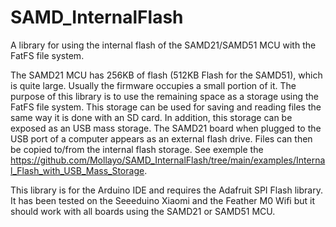 # SAMD_InternalFlash
A library for using the internal flash of the SAMD21/SAMD51 MCU with the FatFS file system.

The SAMD21 MCU has 256KB of flash (512KB Flash for the SAMD51), which is quite large. Usually the firmware occupies a small portion of it. The purpose of this library is to use the remaining space as a storage using the FatFS file system. This storage can be used for saving and reading files the same way it is done with an SD card. In addition, this storage can be exposed as an USB mass storage. The SAMD21 board when plugged to the USB port of a computer appears as an external flash drive. Files can then be copied to/from the internal flash storage. See exemple the https://github.com/Mollayo/SAMD_InternalFlash/tree/main/examples/Internal_Flash_with_USB_Mass_Storage.

This library is for the Arduino IDE and requires the Adafruit SPI Flash library. It has been tested on the Seeeduino Xiaomi and the Feather M0 Wifi but it should work with all boards using the SAMD21 or SAMD51 MCU. 



